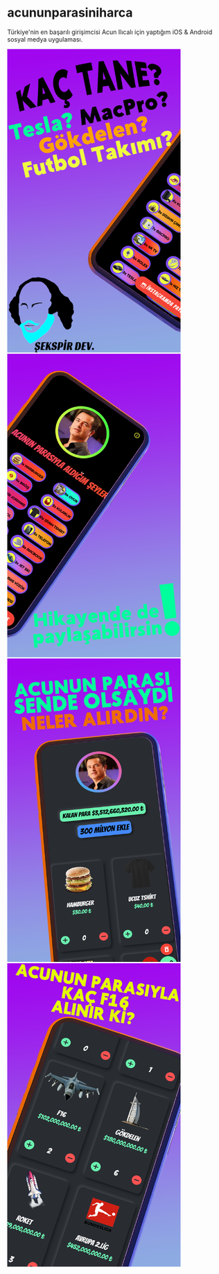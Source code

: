 # acununparasiniharca
Türkiye'nin en başarılı girişimcisi Acun Ilıcalı için yaptığım iOS & Android sosyal medya uygulaması.

<img src="screenshots/yari1.png" width=400 height=700> 
<img src="screenshots/yari2.png" width=400 height=700>
<img src="screenshots/sade1.png" width=400 height=700> 
<img src="screenshots/sade2.png" width=400 height=700>
